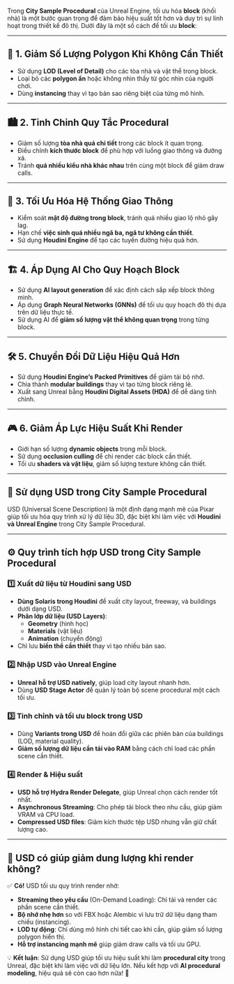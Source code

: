 Trong **City Sample Procedural** của Unreal Engine, tối ưu hóa **block** (khối nhà) là một bước quan trọng để đảm bảo hiệu suất tốt hơn và duy trì sự linh hoạt trong thiết kế đô thị. Dưới đây là một số cách để tối ưu **block**:

---

## **🎯 1. Giảm Số Lượng Polygon Khi Không Cần Thiết**
- Sử dụng **LOD (Level of Detail)** cho các tòa nhà và vật thể trong block.
- Loại bỏ các **polygon ẩn** hoặc không nhìn thấy từ góc nhìn của người chơi.
- Dùng **instancing** thay vì tạo bản sao riêng biệt của từng mô hình.

---

## **🏙️ 2. Tinh Chỉnh Quy Tắc Procedural**
- Giảm số lượng **tòa nhà quá chi tiết** trong các block ít quan trọng.
- Điều chỉnh **kích thước block** để phù hợp với luồng giao thông và đường xá.
- Tránh **quá nhiều kiểu nhà khác nhau** trên cùng một block để giảm draw calls.

---

## **🚗 3. Tối Ưu Hóa Hệ Thống Giao Thông**
- Kiểm soát **mật độ đường trong block**, tránh quá nhiều giao lộ nhỏ gây lag.
- Hạn chế **việc sinh quá nhiều ngã ba, ngã tư không cần thiết**.
- Sử dụng **Houdini Engine** để tạo các tuyến đường hiệu quả hơn.

---

## **🏗️ 4. Áp Dụng AI Cho Quy Hoạch Block**
- Sử dụng **AI layout generation** để xác định cách sắp xếp block thông minh.
- Áp dụng **Graph Neural Networks (GNNs)** để tối ưu quy hoạch đô thị dựa trên dữ liệu thực tế.
- Sử dụng AI để **giảm số lượng vật thể không quan trọng** trong từng block.

---

## **🛠️ 5. Chuyển Đổi Dữ Liệu Hiệu Quả Hơn**
- Sử dụng **Houdini Engine’s Packed Primitives** để giảm tải bộ nhớ.
- Chia thành **modular buildings** thay vì tạo từng block riêng lẻ.
- Xuất sang Unreal bằng **Houdini Digital Assets (HDA)** để dễ dàng tinh chỉnh.

---

## **🎮 6. Giảm Áp Lực Hiệu Suất Khi Render**
- Giới hạn số lượng **dynamic objects** trong mỗi block.
- Sử dụng **occlusion culling** để chỉ render các block cần thiết.
- Tối ưu **shaders và vật liệu**, giảm số lượng texture không cần thiết.

---
## **🎯 Sử dụng USD trong City Sample Procedural**  
USD (Universal Scene Description) là một định dạng mạnh mẽ của Pixar giúp tối ưu hóa quy trình xử lý dữ liệu 3D, đặc biệt khi làm việc với **Houdini và Unreal Engine** trong City Sample Procedural.  

---

## **⚙️ Quy trình tích hợp USD trong City Sample Procedural**
### **1️⃣ Xuất dữ liệu từ Houdini sang USD**
- **Dùng Solaris trong Houdini** để xuất city layout, freeway, và buildings dưới dạng USD.
- **Phân lớp dữ liệu (USD Layers)**: 
  - **Geometry** (hình học)
  - **Materials** (vật liệu)
  - **Animation** (chuyển động)
- Chỉ lưu **biến thể cần thiết** thay vì tạo nhiều bản sao.

### **2️⃣ Nhập USD vào Unreal Engine**
- **Unreal hỗ trợ USD natively**, giúp load city layout nhanh hơn.
- Dùng **USD Stage Actor** để quản lý toàn bộ scene procedural một cách tối ưu.

### **3️⃣ Tinh chỉnh và tối ưu block trong USD**
- Dùng **Variants trong USD** để hoán đổi giữa các phiên bản của buildings (LOD, material quality).
- **Giảm số lượng dữ liệu cần tải vào RAM** bằng cách chỉ load các phần scene cần thiết.

### **4️⃣ Render & Hiệu suất**
- **USD hỗ trợ Hydra Render Delegate**, giúp Unreal chọn cách render tốt nhất.
- **Asynchronous Streaming**: Cho phép tải block theo nhu cầu, giúp giảm VRAM và CPU load.
- **Compressed USD files**: Giảm kích thước tệp USD nhưng vẫn giữ chất lượng cao.

---

## **🚀 USD có giúp giảm dung lượng khi render không?**
✅ **Có!** USD tối ưu quy trình render nhờ:
- **Streaming theo yêu cầu** (On-Demand Loading): Chỉ tải và render các phần scene cần thiết.  
- **Bộ nhớ nhẹ hơn** so với FBX hoặc Alembic vì lưu trữ dữ liệu dạng tham chiếu (instancing).  
- **LOD tự động**: Chỉ dùng mô hình chi tiết cao khi cần, giúp giảm số lượng polygon hiển thị.  
- **Hỗ trợ instancing mạnh mẽ** giúp giảm draw calls và tối ưu GPU.  

💡 **Kết luận**: Sử dụng USD giúp tối ưu hiệu suất khi làm **procedural city** trong Unreal, đặc biệt khi làm việc với dữ liệu lớn. Nếu kết hợp với **AI procedural modeling**, hiệu quả sẽ còn cao hơn nữa! 🚀  
